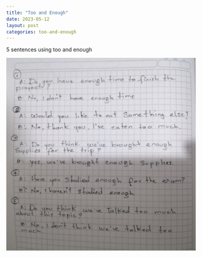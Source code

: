 ```yaml
---
title: "Too and Enough"
date: 2023-05-12
layout: post
categories: too-and-enough
---
```


 5 sentences using too and enough
 
![](../assets/img/oraciones.jpeg)
